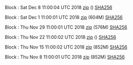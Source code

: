 Block : Sat Dec  8 11:00:04 UTC 2018 [zip]() () [SHA256](https://transfer.sh/aIw3z/sha256.txt)

Block : Sat Dec  1 11:00:01 UTC 2018 [zip](https://transfer.sh/C5kOj/bootstrap.dat.20181201.zip) (604M) [SHA256](https://transfer.sh/qnqO5/sha256.txt)

Block : Thu Nov 29 11:00:01 UTC 2018 [zip](https://transfer.sh/nKYbY/bootstrap.dat.20181129.zip) (576M) [SHA256](https://transfer.sh/13hijy/sha256.txt)

Block : Thu Nov 22 11:00:02 UTC 2018 [zip]() () [SHA256](https://transfer.sh/GejPA/sha256.txt)

Block : Thu Nov 15 11:00:02 UTC 2018 [zip](https://transfer.sh/4oLgQ/bootstrap.dat.20181115.zip) (852M) [SHA256](https://transfer.sh/ANFDU/sha256.txt)

Block : Thu Nov  8 11:00:01 UTC 2018 [zip](https://transfer.sh/w4buu/bootstrap.dat.20181108.zip) (852M) [SHA256](https://transfer.sh/11Ydxq/sha256.txt)
